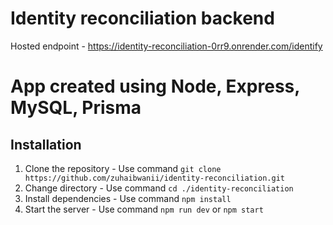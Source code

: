 # Identity reconciliation backend 
Hosted endpoint - https://identity-reconciliation-0rr9.onrender.com/identify

# App created using Node, Express, MySQL, Prisma

## Installation

1. Clone the repository - Use command `git clone https://github.com/zuhaibwanii/identity-reconciliation.git`
2. Change directory - Use command `cd ./identity-reconciliation`
3. Install dependencies - Use command `npm install`
4. Start the server - Use command `npm run dev` or `npm start`